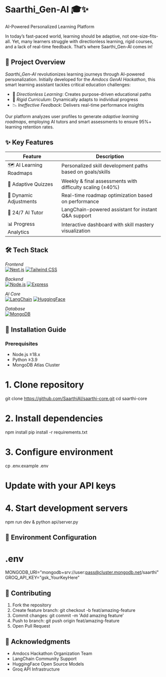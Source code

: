 # Saarthi_Gen-AI 🎓✨ 

AI-Powered Personalized Learning Platform

In today’s fast-paced world, learning should be adaptive, not one-size-fits-all. Yet, many learners struggle with directionless learning, rigid courses, and a lack of real-time feedback. That’s where Saarthi_Gen-AI comes in!

## 🎯 Project Overview

*Saarthi_Gen-AI* revolutionizes learning journeys through AI-powered personalization. Initially developed for the *Amdocs GenAI Hackathon*, this smart learning assistant tackles critical education challenges:

- 🧭 *Directionless Learning*: Creates purpose-driven educational paths
- 🚧 *Rigid Curriculum*: Dynamically adapts to individual progress
- 📉 *Ineffective Feedback*: Delivers real-time performance insights

Our platform analyzes user profiles to generate *adaptive learning roadmaps*, employing AI tutors and smart assessments to ensure 95%+ learning retention rates.

## ✨ Key Features

| Feature | Description |
|---------|-------------|
| 🗺 AI Learning Roadmaps | Personalized skill development paths based on goals/skills |
| 🧠 Adaptive Quizzes | Weekly & final assessments with difficulty scaling (±40%) |
| 🔄 Dynamic Adjustments | Real-time roadmap optimization based on performance |
| 🤖 24/7 AI Tutor | LangChain-powered assistant for instant Q&A support |
| 📊 Progress Analytics | Interactive dashboard with skill mastery visualization |

## 🛠 Tech Stack

*Frontend*  
[![Next.js](https://img.shields.io/badge/Next.js-13.5-000000?logo=next.js)](https://nextjs.org/)
[![Tailwind CSS](https://img.shields.io/badge/Tailwind_CSS-3.3-06B6D4?logo=tailwind-css)](https://tailwindcss.com/)

*Backend*  
[![Node.js](https://img.shields.io/badge/Node.js-20.5-339933?logo=node.js)](https://nodejs.org/)
[![Express](https://img.shields.io/badge/Express-4.18-000000?logo=express)](https://expressjs.com/)

*AI Core*  
[![LangChain](https://img.shields.io/badge/LangChain-0.1.0-00FF00)](https://python.langchain.com/)
[![HuggingFace](https://img.shields.io/badge/HuggingFace-4.3-yellow?logo=huggingface)](https://huggingface.co/)

*Database*  
[![MongoDB](https://img.shields.io/badge/MongoDB-7.0-47A248?logo=mongodb)](https://www.mongodb.com/)

## 🚀 Installation Guide

### Prerequisites
- Node.js ≥18.x
- Python ≥3.9
- MongoDB Atlas Cluster


# 1. Clone repository

git clone https://github.com/SaarthiAI/saarthi-core.git
cd saarthi-core

# 2. Install dependencies

npm install
pip install -r requirements.txt


# 3. Configure environment

cp .env.example .env
# Update with your API keys


# 4. Start development servers

npm run dev & python api/server.py


## 🔑 Environment Configuration


# .env
MONGODB_URI="mongodb+srv://user:pass@cluster.mongodb.net/saarthi"
GROQ_API_KEY="gsk_YourKeyHere"


## 🤝 Contributing

1. Fork the repository
2. Create feature branch: git checkout -b feat/amazing-feature
3. Commit changes: git commit -m 'Add amazing feature'
4. Push to branch: git push origin feat/amazing-feature
5. Open Pull Request

## 🙏 Acknowledgments

- Amdocs Hackathon Organization Team
- LangChain Community Support
- HuggingFace Open Source Models
- Groq API Infrastructure
